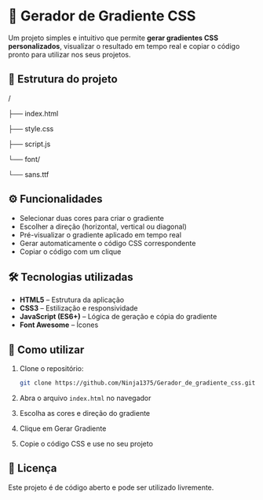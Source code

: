 # 🎨 Gerador de Gradiente CSS

Um projeto simples e intuitivo que permite **gerar gradientes CSS personalizados**, visualizar o resultado em tempo real e copiar o código pronto para utilizar nos seus projetos.

## 📂 Estrutura do projeto

/

├── index.html

├── style.css

├── script.js

└── font/

└── sans.ttf

## ⚙️ Funcionalidades

- Selecionar duas cores para criar o gradiente  
- Escolher a direção (horizontal, vertical ou diagonal)  
- Pré-visualizar o gradiente aplicado em tempo real  
- Gerar automaticamente o código CSS correspondente  
- Copiar o código com um clique  

## 🛠️ Tecnologias utilizadas

- **HTML5** – Estrutura da aplicação  
- **CSS3** – Estilização e responsividade  
- **JavaScript (ES6+)** – Lógica de geração e cópia do gradiente  
- **Font Awesome** – Ícones  

## 📖 Como utilizar

1. Clone o repositório:
   ```bash
   git clone https://github.com/Ninja1375/Gerador_de_gradiente_css.git
   ```
2. Abra o arquivo `index.html` no navegador

3. Escolha as cores e direção do gradiente

4. Clique em Gerar Gradiente

5. Copie o código CSS e use no seu projeto

## 📜 Licença
Este projeto é de código aberto e pode ser utilizado livremente.

